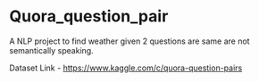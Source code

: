 # Quora_question_pair
A NLP project to find weather given 2 questions are same are not semantically speaking.

Dataset Link - https://www.kaggle.com/c/quora-question-pairs

